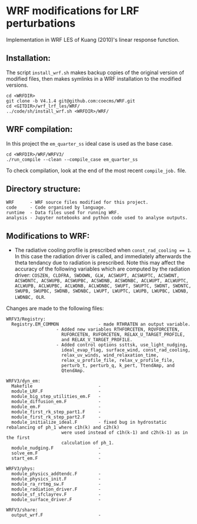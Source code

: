 # WRF modifications for LRF perturbations

Implementation in WRF LES of Kuang (2010)'s linear response function.

## Installation:

The script `install_wrf.sh` makes backup copies of the original version of modified files, then makes symlinks in a WRF installation to the modified versions.

```
cd <WRFDIR>
git clone -b V4.1.4 git@github.com:coecms/WRF.git
cd <GITDIR>/wrf_lrf_les/WRF/
../code/sh/install_wrf.sh <WRFDIR>/WRF/
```

## WRF compilation:

In this project the `em_quarter_ss` ideal case is used as the base case.

```
cd <WRFDIR>/WRF/WRFV3/
./run_compile --clean --compile_case em_quarter_ss
```

To check compilation, look at the end of the most recent `compile_job.` file.

## Directory structure:

```
WRF      - WRF source files modified for this project.
code     - Code organised by language.
runtime  - Data files used for running WRF.
analysis - Jupyter notebooks and python code used to analyse outputs.
```

## Modifications to WRF:

* The radiative cooling profile is prescribed when `const_rad_cooling == 1`. In this case the radiation driver is called, and immediately afterwards the theta tendancy due to radiation is prescribed. Note this may affect the accuracy of the following variables which are computed by the radiation driver: `COSZEN, CLDFRA, SWDOWN, GLW, ACSWUPT, ACSWUPTC, ACSWDNT, ACSWDNTC, ACSWUPB, ACSWUPBC, ACSWDNB, ACSWDNBC, ACLWUPT, ACLWUPTC, ACLWUPB, ACLWUPBC, ACLWDNB, ACLWDNBC, SWUPT, SWUPTC, SWDNT, SWDNTC, SWUPB, SWUPBC, SWDNB, SWDNBC, LWUPT, LWUPTC, LWUPB, LWUPBC, LWDNB, LWDNBC, OLR`.

Changes are made to the following files:

```
WRFV3/Registry:
  Registry.EM_COMMON               - made RTHRATEN an output variable.
  				   - Added new variables RTHFORCETEN, RQVFORCETEN,
				     RUFORCETEN, RVFORCETEN, RELAX_U_TARGET_PROFILE,
				     and RELAX_V_TARGET_PROFILE.
				   - Added control options ssttsk, use_light_nudging,
				     ideal_evap_flag, surface_wind, const_rad_cooling,
				     relax_uv_winds, wind_relaxation_time,
				     relax_u_profile_file, relax_v_profile_file,
				     perturb_t, perturb_q, k_pert, TtendAmp, and
				     QtendAmp.

WRFV3/dyn_em:
  Makefile                         - 
  module_LRF.F                     -
  module_big_step_utilities_em.F   - 
  module_diffusion_em.F            -
  module_em.F                      -
  module_first_rk_step_part1.F     -
  module_first_rk_step_part2.F     - 
  module_initialize_ideal.F        - fixed bug in hydrostatic rebalancing of ph_1 where c1h(k) and c2h(k)
				     were used instead of c1h(k-1) and c2h(k-1) as in the first
				     calculation of ph_1.
  module_nudging.F                 - 
  solve_em.F                       -
  start_em.F                       -

WRFV3/phys:
  module_physics_addtendc.F        -
  module_physics_init.F            - 
  module_ra_rrtmg_sw.F             - 
  module_radiation_driver.F        -
  module_sf_sfclayrev.F            -
  module_surface_driver.F          -

WRFV3/share:
  output_wrf.F                     -
```
